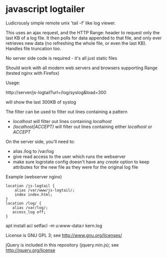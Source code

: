 # javascript logtailer

Ludicrously simple remote unix 'tail -f' like log viewer.

This uses an ajax request, and the HTTP Range: header to request only the last
KB of a log file. It then polls for data appended to that file, and only
ever retrieves new data (no refreshing the whole file, or even the last KB).
Handles file truncation too.

No server side code is required - it's all just static files

Should work with all modern web servers and browsers supporting Range (tested nginx with Firefox) 

Usage:

http://server/js-logtail?url=/log/syslog&load=300

will show the last 300KB of syslog

The filter can be used to filter out lines containing a pattern
 * *localhost* will filter out lines containing *localhost*
 * *(localhost|ACCEPT)* will filter out lines containing either *localhost* or *ACCEPT*

On the server side, you'll need to:
 * alias /log to /var/log
 * give read access to the user which runs the webserver
 * make sure logrotate config doesn't have any *create* option to keep attributes 
   for the new file as they were for the original log file

Example (webserver nginx)

    location /js-logtail {
        alias /var/www/js-logtail/;
        index index.html;
    }
    location /log/ {
       alias /var/log/;
       access_log off;
    }

apt install acl
setfacl -m u:www-data:r kern.log


License is GNU GPL 3; see http://www.gnu.org/licenses/

jQuery is included in this repository (jquery.min.js);
see http://jquery.org/license
